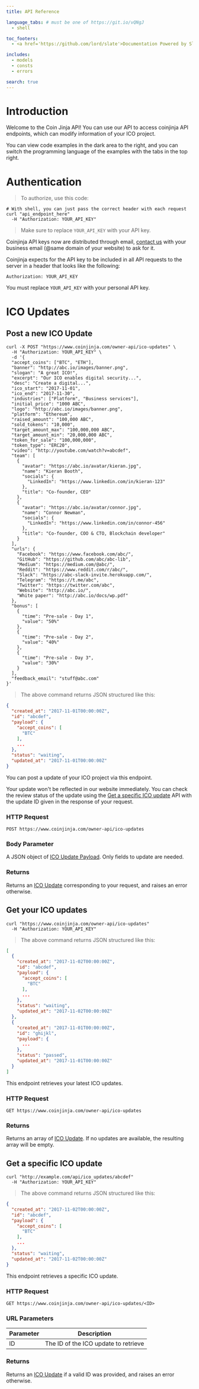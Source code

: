 ```yaml
---
title: API Reference

language_tabs: # must be one of https://git.io/vQNgJ
  - shell

toc_footers:
  - <a href='https://github.com/lord/slate'>Documentation Powered by Slate</a>

includes:
  - models
  - consts
  - errors

search: true
---
```


# Introduction

Welcome to the Coin Jinja API! You can use our API to access coinjinja API endpoints, which can modify information of your ICO project.

You can view code examples in the dark area to the right, and you can switch the programming language of the examples with the tabs in the top right.

# Authentication

> To authorize, use this code:

<!-- 
```python
import coinjinja

api = coinjinja.authorize('YOUR_API_KEY')
```
-->

```shell
# With shell, you can just pass the correct header with each request
curl "api_endpoint_here"
  -H "Authorization: YOUR_API_KEY"
```

<!--
```ruby
require 'coinjinja'

api = CoinJinja::APIClient.authorize!('YOUR_API_KEY')
```

```javascript
const coinjinja = require('coinjinja');

let api = coinjinja.authorize('YOUR_API_KEY');
```
-->

> Make sure to replace `YOUR_API_KEY` with your API key.

Coinjinja API keys now are distributed through email, [contact us](mailto:dev@coinjinja.com) with your business email (@same domain of your website) to ask for it.

Coinjinja expects for the API key to be included in all API requests to the server in a header that looks like the following:

`Authorization: YOUR_API_KEY`

<aside class="notice">
You must replace <code>YOUR_API_KEY</code> with your personal API key.
</aside>

# ICO Updates

## Post a new ICO Update

<!--
```python
import coinjinja

api = coinjinja.authorize('YOUR_API_KEY')
ico_update = api.ico_updates.post(
)
print(ico_update.id)
```
-->

```shell
curl -X POST "https://www.coinjinja.com/owner-api/ico-updates" \
  -H "Authorization: YOUR_API_KEY" \
  -d '{
  "accept_coins": ["BTC", "ETH"],
  "banner": "http://abc.io/images/banner.png",
  "slogan": "A great ICO!",
  "excerpt": "Our ICO enables digital security...",
  "desc": "Create a digital...",
  "ico_start": "2017-11-01",
  "ico_end": "2017-11-30",
  "industries": ["Platform", "Business services"],
  "initial_price": "1000 ABC",
  "logo": "http://abc.io/images/banner.png",
  "platform": "Ethereum",
  "raised_amount": "100,000 ABC",
  "sold_tokens": "10,000",
  "target_amount_max": "100,000,000 ABC",
  "target_amount_min": "20,000,000 ABC",
  "token_for_sale": "100,000,000",
  "token_type": "ERC20",
  "video": "http://youtube.com/watch?v=abcdef",
  "team": [
    {
      "avatar": "https://abc.io/avatar/kieran.jpg",
      "name": "Kieran Booth",
      "socials": {
        "LinkedIn": "https://www.linkedin.com/in/kieran-123"
      },
      "title": "Co-founder, CEO"
    },
    {
      "avatar": "https://abc.io/avatar/connor.jpg",
      "name": "Connor Newman",
      "socials": {
        "LinkedIn": "https://www.linkedin.com/in/connor-456"
      },
      "title": "Co-founder, COO & CTO, Blockchain developer"
    }
  ],
  "urls": {
    "Facebook": "https://www.facebook.com/abc/",
    "GitHub": "https://github.com/abc/abc-lib",
    "Medium": "https://medium.com/@abc/",
    "Reddit": "https://www.reddit.com/r/abc/",
    "Slack": "https://abc-slack-invite.herokuapp.com/",
    "Telegram": "https://t.me/abc",
    "Twitter": "https://twitter.com/abc",
    "Website": "http://abc.io/",
    "White paper": "http://abc.io/docs/wp.pdf"
  },
  "bonus": [
    {
      "time": "Pre-sale - Day 1",
      "value": "50%"
    },
    {
      "time": "Pre-sale - Day 2",
      "value": "40%"
    },
    {
      "time": "Pre-sale - Day 3",
      "value": "30%"
    }
  ],
  "feedback_email": "stuff@abc.com"
}'
```

<!--
```ruby
require 'coinjinja'

api = CoinJinja::APIClient.authorize!('YOUR_API_KEY')
ico_update = api.ico_updates.post(
  token_sold: 123,
  raised_amount: 123
})
puts(ico_update.id)
```

```javascript
const coinjinja = require('coinjinja');

let api = coinjinja.authorize('YOUR_API_KEY');
let ico_update = api.ico_updates.post({
  token_sold: 123,
  raised_amount: 123
});
console.log(ico_update.id)
```
-->

> The above command returns JSON structured like this:

```json
{
  "created_at": "2017-11-01T00:00:00Z",
  "id": "abcdef",
  "payload": {
    "accept_coins": [
      "BTC"
    ],
    ...
  },
  "status": "waiting",
  "updated_at": "2017-11-01T00:00:00Z"
}
```

You can post a update of your ICO project via this endpoint. 

Your update won't be reflected in our website immediately. You can check the review status of the update using the [Get a specific ICO update](#get-a-specific-ico-update) API with the update ID given in the response of your request.

### HTTP Request

`POST https://www.coinjinja.com/owner-api/ico-updates`

### Body Parameter

A JSON object of [ICO Update Payload](#ico-update-payload). Only fields to update are needed.

### Returns

Returns an [ICO Update](#ico-update) corresponding to your request, and raises an error otherwise.

## Get your ICO updates

<!-- 
```python
import coinjinja

api = coinjinja.authorize('YOUR_API_KEY')
api.ico_updates.get()
```
 -->

```shell
curl "https://www.coinjinja.com/owner-api/ico-updates"
  -H "Authorization: YOUR_API_KEY"
```

<!--
```ruby
require 'coinjinja'

api = CoinJinja::APIClient.authorize!('YOUR_API_KEY')
api.ico_updates.get
```

```javascript
const coinjinja = require('coinjinja');

let api = coinjinja.authorize('YOUR_API_KEY');
let ico_updates = api.ico_updates.get();
```
-->

> The above command returns JSON structured like this:

```json
[
  {
    "created_at": "2017-11-02T00:00:00Z",
    "id": "abcdef",
    "payload": {
      "accept_coins": [
        "BTC"
      ],
      ...
    },
    "status": "waiting",
    "updated_at": "2017-11-02T00:00:00Z"
  },
  {
    "created_at": "2017-11-01T00:00:00Z",
    "id": "ghijkl",
    "payload": {
      ...
    },
    "status": "passed",
    "updated_at": "2017-11-01T00:00:00Z"
  }
]
```

This endpoint retrieves your latest ICO updates.

### HTTP Request

`GET https://www.coinjinja.com/owner-api/ico-updates`

### Returns

Returns an array of [ICO Update](#ico-update). If no updates are available, the resulting array will be empty.

## Get a specific ICO update

<!-- 
```python
import coinjinja

api = coinjinja.authorize('YOUR_API_KEY')
api.ico_updates.get('abcdef')
```
-->

```shell
curl "http://example.com/api/ico_updates/abcdef"
  -H "Authorization: YOUR_API_KEY"
```

<!--
```ruby
require 'coinjinja'

api = CoinJinja::APIClient.authorize!('YOUR_API_KEY')
api.ico_updates.get(123)
```

```javascript
const coinjinja = require('coinjinja');

let api = coinjinja.authorize('YOUR_API_KEY');
let max = api.ico_updates.get(123);
```
-->

> The above command returns JSON structured like this:

```json
{
  "created_at": "2017-11-02T00:00:00Z",
  "id": "abcdef",
  "payload": {
    "accept_coins": [
      "BTC"
    ],
    ...
  },
  "status": "waiting",
  "updated_at": "2017-11-02T00:00:00Z"
}
```

This endpoint retrieves a specific ICO update.

### HTTP Request

`GET https://www.coinjinja.com/owner-api/ico-updates/<ID>`

### URL Parameters

Parameter | Description
--------- | -----------
ID | The ID of the ICO update to retrieve

### Returns

Returns an [ICO Update](#ico-update) if a valid ID was provided, and raises an error otherwise.
